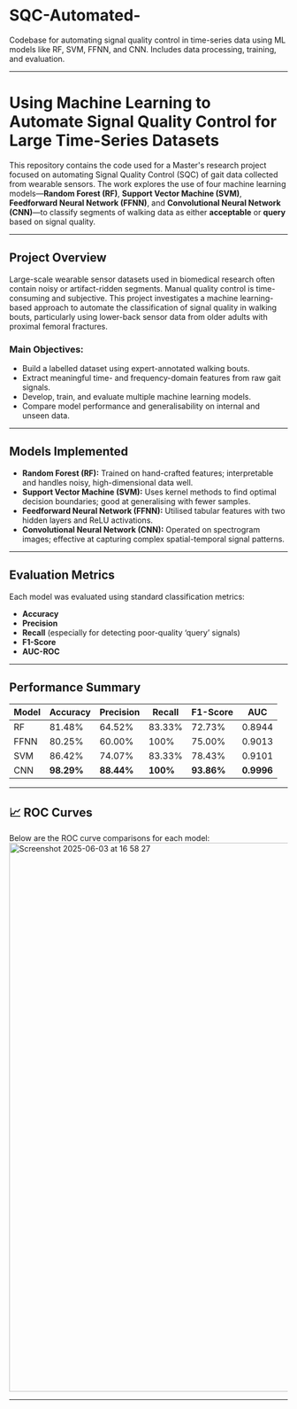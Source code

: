 # SQC-Automated-
Codebase for automating signal quality control in time-series data using ML models like RF, SVM, FFNN, and CNN. Includes data processing, training, and evaluation.

---

# Using Machine Learning to Automate Signal Quality Control for Large Time-Series Datasets

This repository contains the code used for a Master's research project focused on automating Signal Quality Control (SQC) of gait data collected from wearable sensors. The work explores the use of four machine learning models—**Random Forest (RF)**, **Support Vector Machine (SVM)**, **Feedforward Neural Network (FFNN)**, and **Convolutional Neural Network (CNN)**—to classify segments of walking data as either **acceptable** or **query** based on signal quality.

---

## Project Overview

Large-scale wearable sensor datasets used in biomedical research often contain noisy or artifact-ridden segments. Manual quality control is time-consuming and subjective. This project investigates a machine learning-based approach to automate the classification of signal quality in walking bouts, particularly using lower-back sensor data from older adults with proximal femoral fractures.

### Main Objectives:
- Build a labelled dataset using expert-annotated walking bouts.
- Extract meaningful time- and frequency-domain features from raw gait signals.
- Develop, train, and evaluate multiple machine learning models.
- Compare model performance and generalisability on internal and unseen data.

---

## Models Implemented

- **Random Forest (RF):** Trained on hand-crafted features; interpretable and handles noisy, high-dimensional data well.
- **Support Vector Machine (SVM):** Uses kernel methods to find optimal decision boundaries; good at generalising with fewer samples.
- **Feedforward Neural Network (FFNN):** Utilised tabular features with two hidden layers and ReLU activations.
- **Convolutional Neural Network (CNN):** Operated on spectrogram images; effective at capturing complex spatial-temporal signal patterns.

---

## Evaluation Metrics

Each model was evaluated using standard classification metrics:

- **Accuracy**  
- **Precision**  
- **Recall** (especially for detecting poor-quality ‘query’ signals)  
- **F1-Score**  
- **AUC-ROC**

---

## Performance Summary

| Model | Accuracy | Precision | Recall | F1-Score | AUC |
|-------|----------|-----------|--------|----------|-----|
| RF    | 81.48%   | 64.52%    | 83.33% | 72.73%   | 0.8944 |
| FFNN  | 80.25%   | 60.00%    | 100%   | 75.00%   | 0.9013 |
| SVM   | 86.42%   | 74.07%    | 83.33% | 78.43%   | 0.9101 |
| CNN   | **98.29%** | **88.44%** | **100%** | **93.86%** | **0.9996** |

---

## 📈 ROC Curves

Below are the ROC curve comparisons for each model:
<img width="991" alt="Screenshot 2025-06-03 at 16 58 27" src="https://github.com/user-attachments/assets/5949843b-3643-4c1c-84e2-dddb0444853b" />

---
